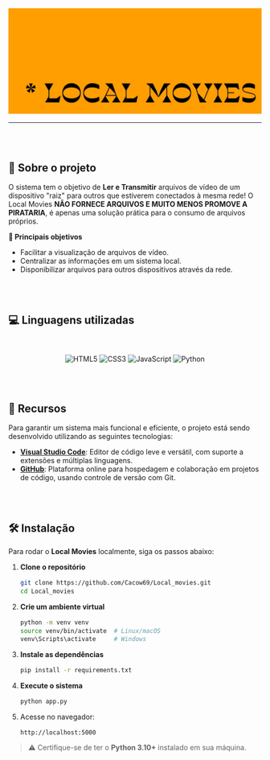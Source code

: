 <img src="src/static/img/logo.jpg" alt="logo">
<hr>

<br>
<br>

## **🤔 Sobre o projeto**
O sistema tem o objetivo de **Ler e Transmitir** arquivos de vídeo de um dispositivo "raiz" para outros que estiverem conectados à mesma rede! 
O Local Movies **NÃO FORNECE ARQUIVOS E MUITO MENOS PROMOVE A PIRATARIA**, é apenas uma solução prática para o consumo de arquivos próprios.

 **🎯 Principais objetivos**
- Facilitar a visualização de arquivos de vídeo. 
- Centralizar as informações em um sistema local.
- Disponibilizar arquivos para outros dispositivos através da rede.  


<br> 
<br>


## **💻 Linguagens utilizadas**

<br>

<p align="center">
      <img src="https://img.shields.io/badge/HTML5-E34F26?style=for-the-badge&logo=html5&logoColor=white" alt="HTML5"/>
      <img src="https://img.shields.io/badge/CSS3-1572B6?style=for-the-badge&logo=css3&logoColor=white" alt="CSS3"/>
      <img src="https://img.shields.io/badge/JavaScript-F7DF1E?style=for-the-badge&logo=javascript&logoColor=black" alt="JavaScript"/>
      <img src="https://img.shields.io/badge/Python-3776AB?style=for-the-badge&logo=python&logoColor=white" alt="Python"/>
</p>

<br>
<br>


## **🚀 Recursos**

Para garantir um sistema mais funcional e eficiente, o projeto está sendo desenvolvido utilizando as seguintes tecnologias:

- **[Visual Studio Code](https://code.visualstudio.com/)**: Editor de código leve e versátil, com suporte a extensões e múltiplas linguagens.
- **[GitHub](https://github.com/)**: Plataforma online para hospedagem e colaboração em projetos de código, usando controle de versão com Git.

<br>
<br>

## 🛠️ Instalação

Para rodar o **Local Movies** localmente, siga os passos abaixo:

1. **Clone o repositório**
   ```bash
   git clone https://github.com/Cacow69/Local_movies.git
   cd Local_movies
   ```

2. **Crie um ambiente virtual**
   ```bash
   python -m venv venv
   source venv/bin/activate  # Linux/macOS
   venv\Scripts\activate     # Windows
   ```

3. **Instale as dependências**
   ```bash
   pip install -r requirements.txt
   ```

4. **Execute o sistema**
   ```bash
   python app.py
   ```

5. Acesse no navegador:
   ```
   http://localhost:5000
   ```

> ⚠️ Certifique-se de ter o **Python 3.10+** instalado em sua máquina.

<br>
<br>
